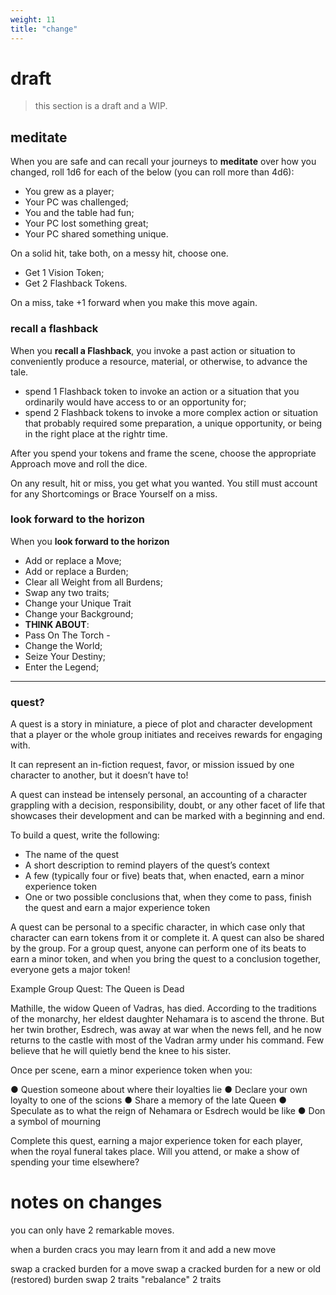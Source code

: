 ```yaml
---
weight: 11
title: "change"
---
```


# draft

> this section is a draft and a WIP.

## meditate

When you are safe and can recall your journeys to **meditate** over how you changed, roll 1d6 for each of the below (you can roll more than 4d6):

- You grew as a player;
- Your PC was challenged;
- You and the table had fun;
- Your PC lost something great;
- Your PC shared something unique.

On a solid hit, take both, on a messy hit, choose one.

- Get 1 Vision Token;
- Get 2 Flashback Tokens.

On a miss, take +1 forward when you make this move again.

### recall a flashback

When you **recall a Flashback**, you invoke a past action or situation to conveniently produce a resource, material, or otherwise, to advance the tale.

- spend 1 Flashback token to invoke an action or a situation that you ordinarily would have access to or an opportunity for;
- spend 2 Flashback tokens to invoke a more complex action or situation that probably required some preparation, a unique opportunity, or being in the right place at the rightr time.

After you spend your tokens and frame the scene, choose the appropriate Approach move and roll the dice.

On any result, hit or miss, you get what you wanted. You still must account for any Shortcomings or Brace Yourself on a miss.

### look forward to the horizon

When you **look forward to the horizon**

- Add or replace a Move;
- Add or replace a Burden;
- Clear all Weight from all Burdens;
- Swap any two traits;
- Change your Unique Trait
- Change your Background;
- **THINK ABOUT**:
- Pass On The Torch - 
- Change the World;
- Seize Your Destiny;
- Enter the Legend;

---

### quest?

A quest is a story in miniature, a piece of plot and character development that a player or the whole group initiates and receives rewards for engaging with. 

It can represent an in-fiction request, favor, or mission issued by one character to another, but it doesn’t have to! 

A quest can instead be intensely personal, an accounting of a character grappling with a decision, responsibility, doubt, or any other facet of life that showcases their development and can be marked with a beginning and end.

To build a quest, write the following:

- The name of the quest
- A short description to remind players of the quest’s context
- A few (typically four or five) beats that, when enacted, earn a minor experience token
- One or two possible conclusions that, when they come to pass, finish the quest and earn a major experience token

A quest can be personal to a specific character, in which case only that character can earn tokens from it or complete it. A quest can also be shared by the group. For a group quest, anyone can perform one of its beats to earn a minor token, and when you bring the quest to a conclusion together, everyone gets a major token!

Example Group Quest: The Queen is Dead

Mathille, the widow Queen of Vadras, has died. According to the traditions of the monarchy, her eldest daughter Nehamara is to ascend the throne. But her twin brother, Esdrech, was away at war when the news fell, and he now returns to the castle with most of the Vadran army under his command. Few believe that he will quietly bend the knee to his sister.

Once per scene, earn a minor experience token when you:

● Question someone about where their loyalties lie
● Declare your own loyalty to one of the scions
● Share a memory of the late Queen
● Speculate as to what the reign of Nehamara or Esdrech would be like
● Don a symbol of mourning

Complete this quest, earning a major experience token for each player, when the royal funeral takes place. Will you attend, or make a show of spending your time elsewhere?

# notes on changes

you can only have 2 remarkable moves.

when a burden cracs you may learn from it and add a new move

swap a cracked burden for a move
swap a cracked burden for a new or old (restored) burden
swap 2 traits 
"rebalance" 2 traits